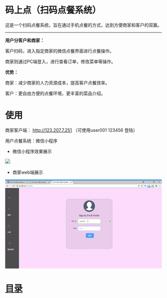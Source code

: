 # 码上点（扫码点餐系统）

这是一个扫码点餐系统，旨在通过手机点餐的方式，达到方便商家和客户的双赢。

---

**用户分客户和商家：**

客户扫码，进入指定商家的微信点餐界面进行点餐操作。

商家则通过PC端登入，进行查看订单，修改菜单等操作。

**优势：**

商家：减少商家的人力资源成本，提高客户点餐效率。

客户：更自由方便的点餐环境，更丰富的菜品介绍。


# 使用

商家客户端： http://123.207.7.251 （可使用user001  123456 登陆）

用户点餐系统：微信小程序

- 微信小程序效果展示

![](https://github.com/E-Order/Dashboard/blob/master/document/ls6i4-ae9kw.gif)


- 商家web端展示

![](https://github.com/E-Order/Front-End/blob/master/%E5%95%86%E5%AE%B6%E7%AB%AFdemo.gif)


# [目录](http://E-order.github.io/Dashboard)
